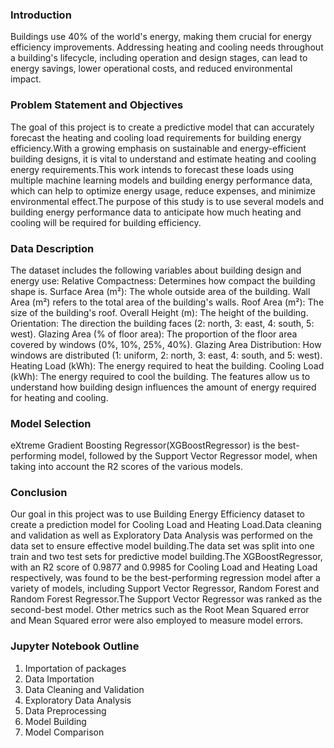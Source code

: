 ### Introduction
Buildings use 40% of the world's energy, making them crucial for energy efficiency improvements. Addressing heating and cooling needs throughout a building's lifecycle, including operation and design stages, can lead to energy savings, lower operational costs, and reduced environmental impact.

### Problem Statement and Objectives
The goal of this project is to create a predictive model that can accurately forecast the heating and cooling load requirements for building energy efficiency.With a growing emphasis on sustainable and energy-efficient building designs, it is vital to understand and estimate heating and cooling energy requirements.This work intends to forecast these loads using multiple machine learning models and building energy performance data, which can help to optimize energy usage, reduce expenses, and minimize environmental effect.The purpose of this study is to use several models and building energy performance data to anticipate how much heating and cooling will be required for building efficiency.

### Data Description
The dataset includes the following variables about building design and energy use:
Relative Compactness: Determines how compact the building shape is.
Surface Area (m²): The whole outside area of the building.
Wall Area (m²) refers to the total area of the building's walls.
Roof Area (m²): The size of the building's roof.
Overall Height (m): The height of the building.
Orientation: The direction the building faces (2: north, 3: east, 4: south, 5: west).
Glazing Area (% of floor area): The proportion of the floor area covered by windows (0%, 10%, 25%, 40%).
Glazing Area Distribution: How windows are distributed (1: uniform, 2: north, 3: east, 4: south, and 5: west).
Heating Load (kWh): The energy required to heat the building.
Cooling Load (kWh): The energy required to cool the building.
The features allow us to understand how building design influences the amount of energy required for heating and cooling.

### Model Selection
eXtreme Gradient Boosting Regressor(XGBoostRegressor) is the best-performing model, followed by the Support Vector Regressor model, when taking into account the R2 scores of the various models.

### Conclusion
Our goal in this project was to use Building Energy Efficiency dataset to create a prediction model for Cooling Load and Heating Load.Data cleaning and validation as well as Exploratory Data Analysis was performed on the data set to ensure effective model building.The data set was split into one train and two test sets for predictive model building.The XGBoostRegressor, with an R2 score of 0.9877 and 0.9985 for Cooling Load and Heating Load respectively, was found to be the best-performing regression model after a variety of models, including Support Vector Regressor, Random Forest and Random Forest Regressor.The Support Vector Regressor was ranked as the second-best model. Other metrics such as the Root Mean Squared error and Mean Squared error were also employed to measure model errors.

### Jupyter Notebook Outline
1. Importation of packages
2. Data Importation
3. Data Cleaning and Validation
4. Exploratory Data Analysis
5. Data Preprocessing
6. Model Building
7. Model Comparison


